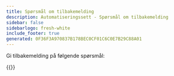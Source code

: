 ```yaml
---
title: Spørsmål om tilbakemelding
description: Automatiseringssett - Spørsmål om tilbakemelding
sidebar: false
sidebarlogo: fresh-white
include_footer: true
generated: 0F36F3A970837B178BEC0CF01C6C0E7B29C88A01
---
```


Gi tilbakemelding på følgende spørsmål:

{{<questions name="/content/nb/feedback.json" completed="Takk for at du fullførte spørsmål" shownavigationbuttons="false" locale="nb">}}
